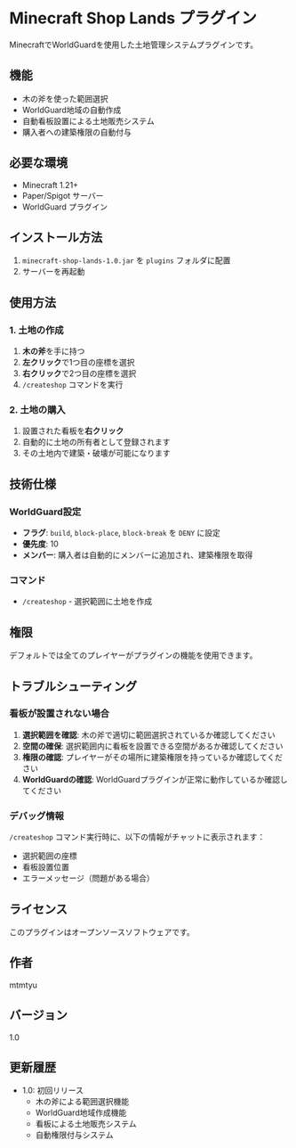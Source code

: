 # Minecraft Shop Lands プラグイン

MinecraftでWorldGuardを使用した土地管理システムプラグインです。

## 機能

- 木の斧を使った範囲選択
- WorldGuard地域の自動作成
- 自動看板設置による土地販売システム
- 購入者への建築権限の自動付与

## 必要な環境

- Minecraft 1.21+
- Paper/Spigot サーバー
- WorldGuard プラグイン

## インストール方法

1. `minecraft-shop-lands-1.0.jar` を `plugins` フォルダに配置
2. サーバーを再起動

## 使用方法

### 1. 土地の作成

1. **木の斧**を手に持つ
2. **左クリック**で1つ目の座標を選択
3. **右クリック**で2つ目の座標を選択
4. `/createshop` コマンドを実行

### 2. 土地の購入

1. 設置された看板を**右クリック**
2. 自動的に土地の所有者として登録されます
3. その土地内で建築・破壊が可能になります

## 技術仕様

### WorldGuard設定

- **フラグ**: `build`, `block-place`, `block-break` を `DENY` に設定
- **優先度**: 10
- **メンバー**: 購入者は自動的にメンバーに追加され、建築権限を取得

### コマンド

- `/createshop` - 選択範囲に土地を作成

## 権限

デフォルトでは全てのプレイヤーがプラグインの機能を使用できます。

## トラブルシューティング

### 看板が設置されない場合

1. **選択範囲を確認**: 木の斧で適切に範囲選択されているか確認してください
2. **空間の確保**: 選択範囲内に看板を設置できる空間があるか確認してください
3. **権限の確認**: プレイヤーがその場所に建築権限を持っているか確認してください
4. **WorldGuardの確認**: WorldGuardプラグインが正常に動作しているか確認してください

### デバッグ情報

`/createshop` コマンド実行時に、以下の情報がチャットに表示されます：
- 選択範囲の座標
- 看板設置位置
- エラーメッセージ（問題がある場合）

## ライセンス

このプラグインはオープンソースソフトウェアです。

## 作者

mtmtyu

## バージョン

1.0

## 更新履歴

- 1.0: 初回リリース
  - 木の斧による範囲選択機能
  - WorldGuard地域作成機能
  - 看板による土地販売システム
  - 自動権限付与システム
